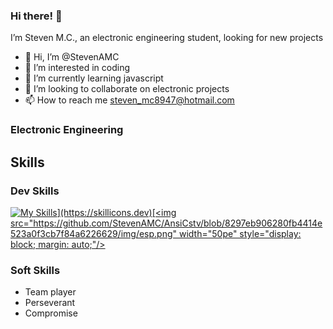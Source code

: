 ### Hi there! 👋
	
I’m Steven M.C., an electronic engineering student, looking for new projects

- 👋 Hi, I’m @StevenAMC
- 👀 I’m interested in coding
- 🌱 I’m currently learning javascript
- 💞️ I’m looking to collaborate on electronic projects
- 📫 How to reach me steven_mc8947@hotmail.com

### Electronic Engineering

## Skills
### Dev Skills
[![My Skills](https://skillicons.dev/icons?i=androidstudio,java,js,vue,html,css,matlab,autocad,mysql,sqlite,php,py,qt,c,git,github,linux,arduino,)](https://skillicons.dev)[<img src="https://github.com/StevenAMC/AnsiCstv/blob/8297eb906280fb4414e523a0f3cb7f84a6226629/img/esp.png" width="50pe"  style="display: block;
 margin: auto;"/>](img/esp.png) 

### Soft Skills
 - Team player
 - Perseverant
 - Compromise

<!---
StevenAMC/StevenAMC is a ✨ special ✨ repository because its `README.md` (this file) appears on your GitHub profile.
You can click the Preview link to take a look at your changes.
--->
